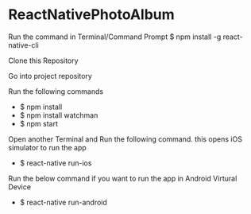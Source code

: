 # ReactNativePhotoAlbum

Run the command in Terminal/Command Prompt $ npm install -g react-native-cli

Clone this Repository

Go into project repository

Run the following commands
- $ npm install
- $ npm install watchman
- $ npm start

Open another Terminal and Run the following command. this opens iOS simulator to run the app
- $ react-native run-ios

Run the below command if you want to run the app in Android Virtural Device
- $ react-native run-android

